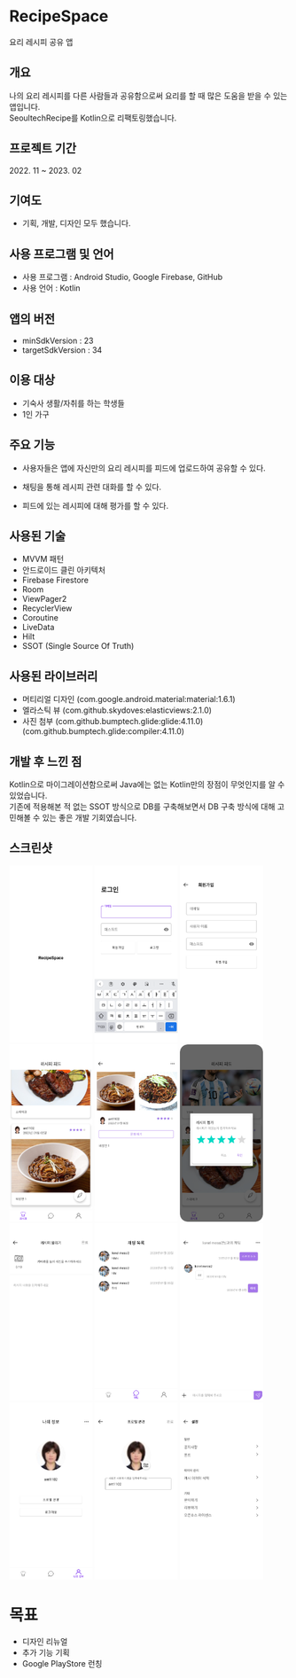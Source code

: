 # RecipeSpace
요리 레시피 공유 앱

## 개요
나의 요리 레시피를 다른 사람들과 공유함으로써 요리를 할 때 많은 도움을 받을 수 있는 앱입니다.<br>
SeoultechRecipe를 Kotlin으로 리팩토링했습니다.
    

## 프로젝트 기간
2022\. 11 ~ 2023. 02


## 기여도
- 기획, 개발, 디자인 모두 했습니다.


## 사용 프로그램 및 언어
- 사용 프로그램 : Android Studio, Google Firebase, GitHub
- 사용 언어 : Kotlin


## 앱의 버전
- minSdkVersion : 23
- targetSdkVersion : 34


## 이용 대상
- 기숙사 생활/자취를 하는 학생들
- 1인 가구


## 주요 기능
- 사용자들은 앱에 자신만의 요리 레시피를 피드에 업로드하여 공유할 수 있다.

- 채팅을 통해 레시피 관련 대화를 할 수 있다.

- 피드에 있는 레시피에 대해 평가를 할 수 있다.


## 사용된 기술
- MVVM 패턴
- 안드로이드 클린 아키텍처
- Firebase Firestore
- Room
- ViewPager2
- RecyclerView
- Coroutine
- LiveData
- Hilt
- SSOT (Single Source Of Truth)


## 사용된 라이브러리
- 머티리얼 디자인 (com.google.android.material:material:1.6.1)
- 엘라스틱 뷰 (com.github.skydoves:elasticviews:2.1.0)
- 사진 첨부 (com.github.bumptech.glide:glide:4.11.0) (com.github.bumptech.glide:compiler:4.11.0)



## 개발 후 느낀 점
Kotlin으로 마이그레이션함으로써 Java에는 없는 Kotlin만의 장점이 무엇인지를 알 수 있었습니다. <br>
기존에 적용해본 적 없는 SSOT 방식으로 DB를 구축해보면서 DB 구축 방식에 대해 고민해볼 수 있는 좋은 개발 기회였습니다. <br>

## 스크린샷
<img src="/images/splash.png" width="150px" height="320px" title="Splash" alt="Splash"></img>
<img src="/images/login.png" width="150px" height="320px" title="Login" alt="Login"></img>
<img src="/images/sign_up.png" width="150px" height="320px" title="SignUp" alt="SignUp"></img>
<img src="/images/recipe_feed.png" width="150px" height="320px" title="RecipeFeed" alt="RecipeFeed"></img>
<img src="/images/recipe_detail.png" width="150px" height="320px" title="RecipeDetail" alt="RecipeDetail"></img>
<img src="/images/recipe_rating.png" width="150px" height="320px" title="Rating" alt="Rating"></img>
<img src="/images/post_recipe.png" width="150px" height="320px" title="Upload" alt="Upload"></img>
<img src="/images/chat_list.png" width="150px" height="320px" title="ChatList" alt="ChatList"></img>
<img src="/images/chat_room.png" width="150px" height="320px" title="ChattingRoom" alt="ChattingRoom"></img>
<img src="/images/account_profile.png" width="150px" height="320px" title="Profile" alt="Profile"></img>
<img src="/images/edit_profile.png" width="150px" height="320px" title="ProfileEdit" alt="ProfileEdit"></img>
<img src="/images/setting.png" width="150px" height="320px" title="Setting" alt="Setting"></img>


# 목표
- 디자인 리뉴얼
- 추가 기능 기획
- Google PlayStore 런칭

